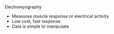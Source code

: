 Electromyography



- Measures muscle response or electrical activity 
- Low cost, fast response 
- Data is simple to manipulate